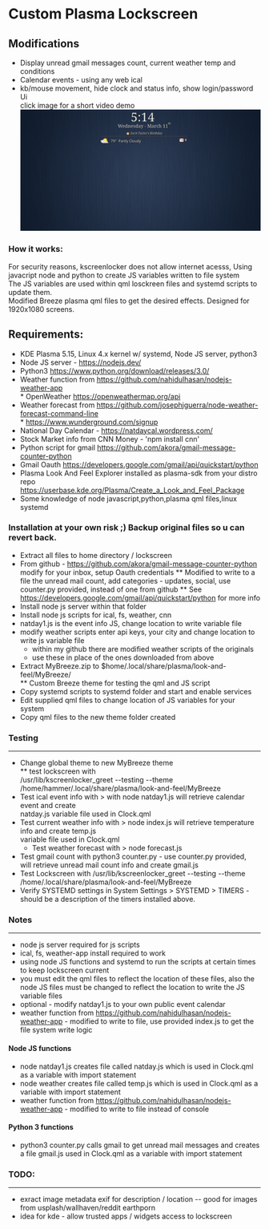 # Custom Plasma Lockscreen

## Modifications
* Display unread gmail messages count, current weather temp and conditions
* Calendar events - using any web ical
* kb/mouse movement, hide clock and status info, show login/password Ui <br/>
click image for a short video demo
[![Plasma Lockscreen](lockscreen.png)](https://streamable.com/d5yiyq)

### How it works:
For security reasons, kscreenlocker does not allow internet acesss, 
Using javacript node and python to create JS variables written to file system <br/>
The JS variables are used within qml losckreen files and systemd scripts to update them. <br/>
Modified Breeze plasma qml files to get the desired effects. Designed for 1920x1080 screens. <br/>

## Requirements:
* KDE Plasma 5.15, Linux 4.x kernel w/ systemd, Node JS server, python3
* Node JS server - https://nodejs.dev/
* Python3 https://www.python.org/download/releases/3.0/
* Weather function from https://github.com/nahidulhasan/nodejs-weather-app <br/>
      * OpenWeather https://openweathermap.org/api
* Weather forecast from https://github.com/josephjguerra/node-weather-forecast-command-line <br/>
      * https://www.wunderground.com/signup
* National Day Calendar - https://natdaycal.wordpress.com/
* Stock Market info from CNN Money - 'npm install cnn' <br/>
* Python script for gmail https://github.com/akora/gmail-message-counter-python
* Gmail Oauth https://developers.google.com/gmail/api/quickstart/python
* Plasma Look And Feel Explorer installed as plasma-sdk from your distro repo
      https://userbase.kde.org/Plasma/Create_a_Look_and_Feel_Package
* Some knowledge of node javascript,python,plasma qml files,linux systemd

### Installation at your own risk ;)  Backup original files so u can revert back.

* Extract all files to home directory / lockscreen
* From github - https://github.com/akora/gmail-message-counter-python modify for your inbox, setup Oauth credentials
   ** Modified to write to a file the unread mail count, add categories - updates, social, 
      use counter.py provided, instead of one from github
   ** See https://developers.google.com/gmail/api/quickstart/python for more info
* Install node js server within that folder
* Install node js scripts for ical, fs, weather, cnn
* natday1.js is the event info JS, change location to write variable file
* modify weather scripts enter api keys, your city and change location to write js variable file
     * within my github there are modified weather scripts of the originals
     * use these in place of the ones downloaded from above
* Extract MyBreeze.zip to $home/.local/share/plasma/look-and-feel/MyBreeze/ <br/>
   ** Custom Breeze theme for testing the qml and JS script
* Copy systemd scripts to systemd folder and start and enable services
* Edit supplied qml files to change location of JS variables for your system
* Copy qml files to the new theme folder created

### Testing 
___________
* Change global theme to new MyBreeze theme <br/>
  ** test lockscreen with <br/>
      /usr/lib/kscreenlocker_greet --testing --theme /home/hammer/.local/share/plasma/look-and-feel/MyBreeze  <br/>
* Test ical event info with > with node natday1.js  will retrieve calendar event and create <br/>
   natday.js variable file used in Clock.qml
* Test current weather info with > node index.js will retrieve temperature info and create temp.js <br/>
  variable file used in Clock.qml
  * Test weather forecast with >  node forecast.js <br/>
* Test gmail count with python3 counter.py - use counter.py provided, <br/>
    will retrieve unread mail count info and create gmail.js 
* Test Lockscreen with /usr/lib/kscreenlocker_greet --testing --theme /home/.local/share/plasma/look-and-feel/MyBreeze
* Verify SYSTEMD settings in System Settings  > SYSTEMD > TIMERS  - should be a description of the timers installed above.

### Notes
____________
* node js server required for js scripts
* ical, fs, weather-app install required to work
* using node JS functions and systemd to run the scripts at certain times to keep lockscreen current
* you must edit the qml files to reflect the location of these files, also the node JS files must be changed 
    to reflect the location to write the JS variable files
* optional - modify natday1.js to your own public event calendar
* weather function from https://github.com/nahidulhasan/nodejs-weather-app - 
       modified to write to file, use provided index.js to get the file system write logic

#### Node JS functions
* node natday1.js creates file called natday.js which is used in Clock.qml as a variable with import statement
* node weather creates file called temp.js which is used in Clock.qml as a variable with import statement
* weather function from https://github.com/nahidulhasan/nodejs-weather-app - modified to write to file instead of console

#### Python 3 functions
* python3 counter.py calls gmail to get unread mail messages and creates a file gmail.js  used in Clock.qml as a variable with import statement

### TODO:
_________
* exract image metadata exif for description / location -- good for images from usplash/wallhaven/reddit earthporn
* idea for kde - allow trusted apps / widgets access to lockscreen
